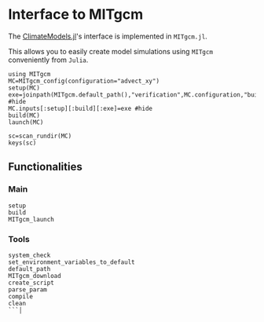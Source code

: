 # Interface to MITgcm

The [ClimateModels.jl](https://github.com/gaelforget/ClimateModels.jl/#readme)'s interface is implemented in `MITgcm.jl`. 

This allows you to easily create model simulations using `MITgcm` conveniently from `Julia`.

```@example 1
using MITgcm
MC=MITgcm_config(configuration="advect_xy")
setup(MC)
exe=joinpath(MITgcm.default_path(),"verification",MC.configuration,"build","mitgcmuv") #hide
MC.inputs[:setup][:build][:exe]=exe #hide
build(MC)
launch(MC)
```

```@example 1
sc=scan_rundir(MC)
keys(sc)
```

## Functionalities

### Main

```@docs
setup
build
MITgcm_launch
```

### Tools

```@docs
system_check
set_environment_variables_to_default
default_path
MITgcm_download
create_script
parse_param
compile
clean
```│